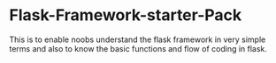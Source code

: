 # Flask-Framework-starter-Pack
This is to enable noobs understand the flask framework in very simple terms and also to know the basic functions and flow of coding in flask.

